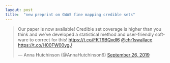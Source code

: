 ```yaml
---
layout: post
title:  "new preprint on GWAS fine mapping credible sets"
---
```

<blockquote class="twitter-tweet"><p lang="en" dir="ltr">Our paper is now avaliable! Credible set coverage is higher than you think and we’ve developed a statistical method and user-friendly software to correct for this! <a href="https://t.co/FKT9BQxdI6">https://t.co/FKT9BQxdI6</a> <a href="https://twitter.com/chr1swallace?ref_src=twsrc%5Etfw">@chr1swallace</a> <a href="https://t.co/H00FW00ygJ">https://t.co/H00FW00ygJ</a></p>&mdash; Anna Hutchinson (@AnnaHutchinson6) <a href="https://twitter.com/AnnaHutchinson6/status/1177094336003153920?ref_src=twsrc%5Etfw">September 26, 2019</a></blockquote> <script async src="https://platform.twitter.com/widgets.js" charset="utf-8"></script>
